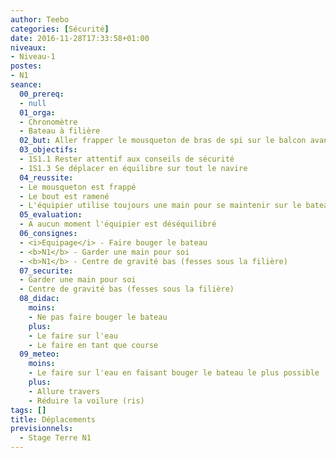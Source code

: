 ```yaml
---
author: Teebo
categories: [Sécurité]
date: 2016-11-28T17:33:58+01:00
niveaux:
- Niveau-1
postes:
- N1
seance:
  00_prereq:
  - null
  01_orga:
  - Chronomètre
  - Bateau à filière
  02_but: Aller frapper le mousqueton de bras de spi sur le balcon avant et revenir passer le reste bout dans la poulie
  03_objectifs:
  - 1S1.1 Rester attentif aux conseils de sécurité
  - 1S1.3 Se déplacer en équilibre sur tout le navire
  04_reussite:
  - Le mousqueton est frappé
  - Le bout est ramené
  - L'équipier utilise toujours une main pour se maintenir sur le bateau
  05_evaluation:
  - A aucun moment l'équipier est déséquilibré
  06_consignes:
  - <i>Equipage</i> - Faire bouger le bateau
  - <b>N1</b> - Garder une main pour soi
  - <b>N1</b> - Centre de gravité bas (fesses sous la filière)
  07_securite:
  - Garder une main pour soi
  - Centre de gravité bas (fesses sous la filière)
  08_didac:
    moins:
    - Ne pas faire bouger le bateau
    plus:
    - Le faire sur l'eau
    - Le faire en tant que course
  09_meteo:
    moins:
    - Le faire sur l'eau en faisant bouger le bateau le plus possible
    plus:
    - Allure travers
    - Réduire la voilure (ris)
tags: []
title: Déplacements
previsionnels:
  - Stage Terre N1
---
```

